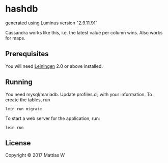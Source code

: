# hashdb

generated using Luminus version "2.9.11.91"

Cassandra works like this, i.e. the latest value per column wins. Also works for maps.

## Prerequisites

You will need [Leiningen][1] 2.0 or above installed.

[1]: https://github.com/technomancy/leiningen

## Running

You need mysql/mariadb. Update profiles.clj with your information. To create the tables, run

    lein run migrate

To start a web server for the application, run:

    lein run 

## License

Copyright © 2017 Mattias W
